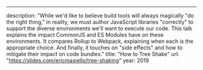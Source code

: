 ---

description: "While we'd like to believe build tools will always magically \"do the right thing,\" in reality, we must author JavaScript libraries \"correctly\" to support the diverse environments we'll want to execute our code. This talk explains the impact CommonJS and ES Modules have on these environments. It compares Rollup to Webpack, explaining when each is the appropriate choice. And finally, it touches on \"side effects\" and how to mitigate their impact on code bundles."
title: "How to Tree Shake"
url: "https://slides.com/ericmasiello/tree-shaking"
year: 2019
